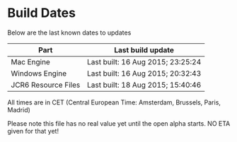 # Build Dates

Below are the last known dates to updates

Part | Last build update
-----|-----
Mac Engine | Last built: 16 Aug 2015; 23:25:24
Windows Engine | Last built: 16 Aug 2015; 20:32:43
JCR6 Resource Files | Last built: 18 Aug 2015; 15:40:46
All times are in CET (Central European Time: Amsterdam, Brussels, Paris, Madrid)


Please note this file has no real value yet until the open alpha starts. NO ETA given for that yet!
